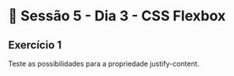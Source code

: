 # :dart: Sessão 5 - Dia 3 - CSS Flexbox

## Exercício 1

Teste as possibilidades para a propriedade justify-content.
